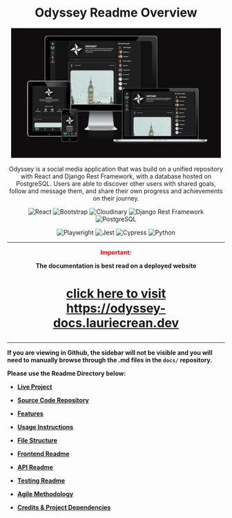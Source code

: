 <center>

<h1> Odyssey Readme Overview </h1>

<img src="docs/assets/media/amiresponsive.png" alt="Logo" height="300px"></img>

Odyssey is a social media application that was build on a unified repository with React and Django Rest Framework, with a database hosted on PostgreSQL. Users are able to discover other users with shared goals, follow and message them, and share their own progress and achievements on their journey.

<!-- GitHub shields for React, CSS, JavaScript, Cloudinary, Django Rest Framework -->

![React](https://img.shields.io/badge/React-61DAFB?style=for-the-badge&logo=react&logoColor=white) ![Bootstrap](https://img.shields.io/badge/React_Bootstrap-7952B3?style=for-the-badge&logo=bootstrap&logoColor=white) ![Cloudinary](https://img.shields.io/badge/Cloudinary-3448C5?style=for-the-badge&logo=cloudinary&logoColor=white) ![Django Rest Framework](https://img.shields.io/badge/Django%20Rest%20Framework-092E20?style=for-the-badge&logo=django&logoColor=white) ![PostgreSQL](https://img.shields.io/badge/PostgreSQL-4169E1?style=for-the-badge&logo=postgresql&logoColor=white)


![Playwright](https://img.shields.io/badge/playwright-26%20passed%2C%200%20failed-brightgreen?logo=playwright) ![Jest](https://img.shields.io/badge/jest-11%20passed%2C%200%20failed-brightgreen?logo=jest) ![Cypress](https://img.shields.io/badge/cypress-4%20passed%2C%200%20failed-brightgreen?logo=cypress)  ![Python](https://img.shields.io/badge/python-38%20passed%2C%200%20failed-brightgreen?logo=python)

---

<b>
<font color="red"> Important: </font> <br>

 The documentation is best read on a deployed website <br><h1><a href="https://odyssey-docs.lauriecrean.dev"> click here to visit <br> https://odyssey-docs.lauriecrean.dev

</font> </h1>

---

</center>

<b>

If you are viewing in Github, the sidebar will not be visible and you will need to manually browse through the .md files in the `docs/` repository.

Please use the Readme Directory below:

* [Live Project](http://odyssey.lauriecrean.dev)
* [Source Code Repository](http://github.com/lmcrean/odyssey-api)


* [Features](docs/features.md)
* [Usage Instructions](docs/usage.md)
* [File Structure](docs/file_structure.md)
* [Frontend Readme](docs/readme_react.md) 
* [API Readme](docs/readme_api.md) 
* [Testing Readme](docs/testing.md)
* [Agile Methodology](docs//agile_method.md)
* [Credits & Project Dependencies](docs/credits.md)


</b>